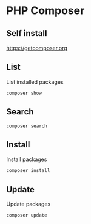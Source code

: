 # PHP Composer

## Self install

<https://getcomposer.org>

## List

List installed packages

    composer show

## Search

    composer search

## Install

Install packages

    composer install

## Update

Update packages

    composer update
